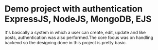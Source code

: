 # Demo project with authentication ExpressJS,  NodeJS, MongoDB, EJS
 It's basically a system in which a user can create, edit, update and like posts, authentication was also performed.The core focus was on handling backend so the designing done in this project is pretty basic.
